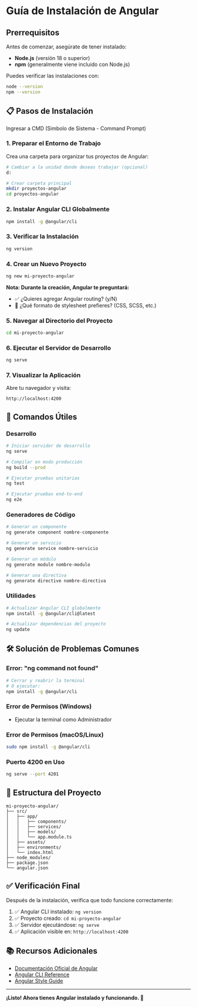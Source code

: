 # Guía de Instalación de Angular

## Prerrequisitos
Antes de comenzar, asegúrate de tener instalado:
- **Node.js** (versión 18 o superior)
- **npm** (generalmente viene incluido con Node.js)

Puedes verificar las instalaciones con:
```bash
node --version
npm --version
```

## 📋 Pasos de Instalación
Ingresar a CMD (Simbolo de Sistema - Command Prompt)
### 1. Preparar el Entorno de Trabajo
Crea una carpeta para organizar tus proyectos de Angular:

```bash
# Cambiar a la unidad donde deseas trabajar (opcional)
d:

# Crear carpeta principal
mkdir proyectos-angular
cd proyectos-angular
```

### 2. Instalar Angular CLI Globalmente
```bash
npm install -g @angular/cli
```

### 3. Verificar la Instalación
```bash
ng version
```

### 4. Crear un Nuevo Proyecto
```bash
ng new mi-proyecto-angular
```

**Nota: Durante la creación, Angular te preguntará:**
- ✅ ¿Quieres agregar Angular routing? (y/N)
- 🎨 ¿Qué formato de stylesheet prefieres? (CSS, SCSS, etc.)

### 5. Navegar al Directorio del Proyecto
```bash
cd mi-proyecto-angular
```

### 6. Ejecutar el Servidor de Desarrollo
```bash
ng serve
```

### 7. Visualizar la Aplicación
Abre tu navegador y visita: 
```
http://localhost:4200
```

## 🚀 Comandos Útiles

### Desarrollo
```bash
# Iniciar servidor de desarrollo
ng serve

# Compilar en modo producción
ng build --prod

# Ejecutar pruebas unitarias
ng test

# Ejecutar pruebas end-to-end
ng e2e
```

### Generadores de Código
```bash
# Generar un componente
ng generate component nombre-componente

# Generar un servicio
ng generate service nombre-servicio

# Generar un módulo
ng generate module nombre-modulo

# Generar una directiva
ng generate directive nombre-directiva
```

### Utilidades
```bash
# Actualizar Angular CLI globalmente
npm install -g @angular/cli@latest

# Actualizar dependencias del proyecto
ng update
```

## 🛠️ Solución de Problemas Comunes

### Error: "ng command not found"
```bash
# Cerrar y reabrir la terminal
# O ejecutar:
npm install -g @angular/cli
```

### Error de Permisos (Windows)
- Ejecutar la terminal como Administrador

### Error de Permisos (macOS/Linux)
```bash
sudo npm install -g @angular/cli
```

### Puerto 4200 en Uso
```bash
ng serve --port 4201
```

## 📁 Estructura del Proyecto
```
mi-proyecto-angular/
├── src/
│   ├── app/
│   │   ├── components/
│   │   ├── services/
│   │   ├── models/
│   │   └── app.module.ts
│   ├── assets/
│   ├── environments/
│   └── index.html
├── node_modules/
├── package.json
└── angular.json
```

## ✅ Verificación Final
Después de la instalación, verifica que todo funcione correctamente:

1. ✅ Angular CLI instalado: `ng version`
2. ✅ Proyecto creado: `cd mi-proyecto-angular`
3. ✅ Servidor ejecutándose: `ng serve`
4. ✅ Aplicación visible en: `http://localhost:4200`

## 📚 Recursos Adicionales
- [Documentación Oficial de Angular](https://angular.io/docs)
- [Angular CLI Reference](https://angular.io/cli)
- [Angular Style Guide](https://angular.io/guide/styleguide)

---

**¡Listo! Ahora tienes Angular instalado y funcionando. 🎉**
